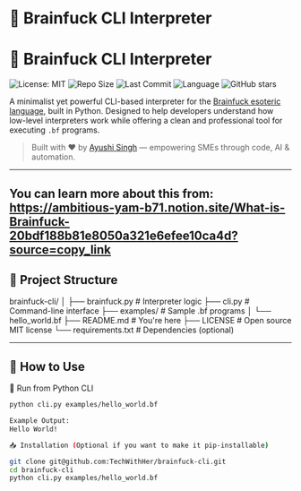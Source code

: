 # 🧠 Brainfuck CLI Interpreter

# 🧠 Brainfuck CLI Interpreter

![License: MIT](https://img.shields.io/badge/License-MIT-yellow.svg)
![Repo Size](https://img.shields.io/github/repo-size/TechWithHer/brainfuck-cli)
![Last Commit](https://img.shields.io/github/last-commit/TechWithHer/brainfuck-cli)
![Language](https://img.shields.io/github/languages/top/TechWithHer/brainfuck-cli)
![GitHub stars](https://img.shields.io/github/stars/TechWithHer/brainfuck-cli?style=social)


A minimalist yet powerful CLI-based interpreter for the [Brainfuck esoteric language](https://en.wikipedia.org/wiki/Brainfuck), built in Python. Designed to help developers understand how low-level interpreters work while offering a clean and professional tool for executing `.bf` programs.

> Built with ❤️ by [Ayushi Singh](https://github.com/TechWithHer) — empowering SMEs through code, AI & automation.

---
You can learn more about this from: https://ambitious-yam-b71.notion.site/What-is-Brainfuck-20bdf188b81e8050a321e6efee10ca4d?source=copy_link 
---

## 📂 Project Structure

brainfuck-cli/
│
├── brainfuck.py # Interpreter logic
├── cli.py # Command-line interface
├── examples/ # Sample .bf programs
│ └── hello_world.bf
├── README.md # You're here
├── LICENSE # Open source MIT license
└── requirements.txt # Dependencies (optional)


---

## 🚀 How to Use

 🐍 Run from Python CLI
```bash 
python cli.py examples/hello_world.bf

Example Output:
Hello World!

📥 Installation (Optional if you want to make it pip-installable)

git clone git@github.com:TechWithHer/brainfuck-cli.git
cd brainfuck-cli
python cli.py examples/hello_world.bf
